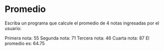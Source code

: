 # Promedio
Escriba un programa que calcule el promedio de 4 notas ingresadas por el usuario:

Primera nota: 55
Segunda nota: 71
Tercera nota: 46
Cuarta nota: 87
El promedio es: 64.75